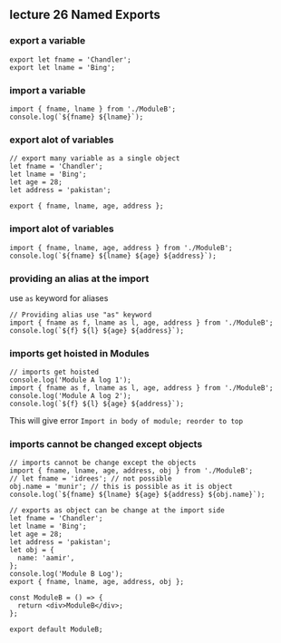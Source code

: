 ## lecture 26 Named Exports

### export a variable

```
export let fname = 'Chandler';
export let lname = 'Bing';
```

### import a variable

```
import { fname, lname } from './ModuleB';
console.log(`${fname} ${lname}`);
```

### export alot of variables

```
// export many variable as a single object
let fname = 'Chandler';
let lname = 'Bing';
let age = 28;
let address = 'pakistan';

export { fname, lname, age, address };
```

### import alot of variables

```
import { fname, lname, age, address } from './ModuleB';
console.log(`${fname} ${lname} ${age} ${address}`);
```

### providing an alias at the import

use `as` keyword for aliases

```
// Providing alias use "as" keyword
import { fname as f, lname as l, age, address } from './ModuleB';
console.log(`${f} ${l} ${age} ${address}`);
```

### imports get hoisted in Modules

```
// imports get hoisted
console.log('Module A log 1');
import { fname as f, lname as l, age, address } from './ModuleB';
console.log('Module A log 2');
console.log(`${f} ${l} ${age} ${address}`);
```

This will give error `Import in body of module; reorder to top`

### imports cannot be changed except objects

```
// imports cannot be change except the objects
import { fname, lname, age, address, obj } from './ModuleB';
// let fname = 'idrees'; // not possible
obj.name = 'munir'; // this is possible as it is object
console.log(`${fname} ${lname} ${age} ${address} ${obj.name}`);
```

```
// exports as object can be change at the import side
let fname = 'Chandler';
let lname = 'Bing';
let age = 28;
let address = 'pakistan';
let obj = {
  name: 'aamir',
};
console.log('Module B Log');
export { fname, lname, age, address, obj };

const ModuleB = () => {
  return <div>ModuleB</div>;
};

export default ModuleB;
```
